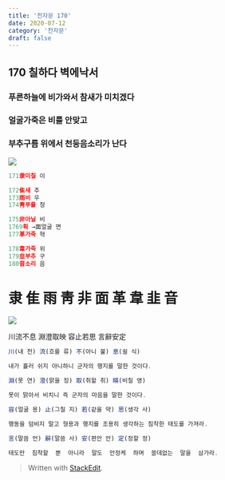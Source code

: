 ```yaml
---
title: '천자문 170'
date: 2020-07-12
category: '천자문'
draft: false
---
```

## 170 칠하다 벽에낙서

 
### 푸른하늘에 비가와서 참새가 미치겠다
### 얼굴가죽은 비를 안맞고
### 부추구름 위에서 천둥음소리가 난다
![](https://i.ibb.co/pLDKyQ6/Screen-Shot-2020-07-12-at-11-44-59-AM.png)
```js
171隶미칠 이

172隹새 추
173雨비 우
174靑푸를 청

175非아닐 비
1769획 →面얼굴 면
177革가죽 혁

178韋가죽 위
179韭부추 구
180音소리 음

```
# 隶 隹 雨 靑 非 面 革 韋 韭 音

![](https://i.ibb.co/tKrK5CR/170.png)

川流不息  淵澄取映
容止若思  言辭安定
```js
川(내 천) 流(흐를 류) 不(아니 불) 息(쉴 식)

내가 흘러 쉬지 아니하니 군자의 행지를 말한 것이다.

淵(못 연) 澄(맑을 징) 取(취할 취) 暎(비칠 영)

못이 맑아서 비치니 즉 군자의 마음을 말한 것이다.

容(얼굴 용) 止(그칠 지) 若(같을 약) 思(생각 사)

행동을 덤비지 말고 형용과 행지를 조용히 생각하는 침착한 태도를 가져라.

言(말씀 언) 辭(말씀 사) 安(편안 안) 定(정할 정)

태도만  침착할  뿐  아니라  말도  안정케  하며  쓸데없는  말을  삼가라.
```
> Written with [StackEdit](https://stackedit.io/).
<!--stackedit_data:
eyJoaXN0b3J5IjpbMjExNjQ1OTMxMSwtMTQxMTkwMDUwNl19
-->
